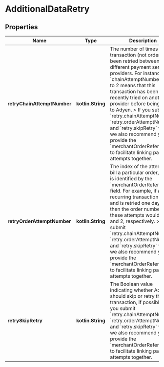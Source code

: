 
# AdditionalDataRetry

## Properties
Name | Type | Description | Notes
------------ | ------------- | ------------- | -------------
**retryChainAttemptNumber** | **kotlin.String** | The number of times the transaction (not order) has been retried between different payment service providers. For instance, the &#x60;chainAttemptNumber&#x60; set to 2 means that this transaction has been recently tried on another provider before being sent to Adyen.  &gt; If you submit &#x60;retry.chainAttemptNumber&#x60;, &#x60;retry.orderAttemptNumber&#x60;, and &#x60;retry.skipRetry&#x60; values, we also recommend you provide the &#x60;merchantOrderReference&#x60; to facilitate linking payment attempts together. |  [optional]
**retryOrderAttemptNumber** | **kotlin.String** | The index of the attempt to bill a particular order, which is identified by the &#x60;merchantOrderReference&#x60; field. For example, if a recurring transaction fails and is retried one day later, then the order number for these attempts would be 1 and 2, respectively.  &gt; If you submit &#x60;retry.chainAttemptNumber&#x60;, &#x60;retry.orderAttemptNumber&#x60;, and &#x60;retry.skipRetry&#x60; values, we also recommend you provide the &#x60;merchantOrderReference&#x60; to facilitate linking payment attempts together. |  [optional]
**retrySkipRetry** | **kotlin.String** | The Boolean value indicating whether Adyen should skip or retry this transaction, if possible.  &gt; If you submit &#x60;retry.chainAttemptNumber&#x60;, &#x60;retry.orderAttemptNumber&#x60;, and &#x60;retry.skipRetry&#x60; values, we also recommend you provide the &#x60;merchantOrderReference&#x60; to facilitate linking payment attempts together. |  [optional]



